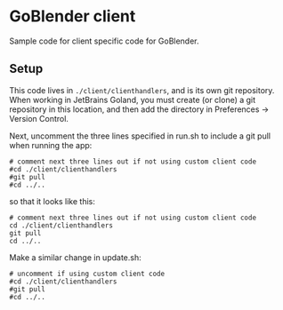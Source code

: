 # GoBlender client

Sample code for client specific code for GoBlender.

## Setup

This code lives in `./client/clienthandlers`, and is its own 
git repository. When working in JetBrains Goland, you must create 
(or clone) a git repository in this location, and then add the directory
in Preferences -> Version Control.

Next, uncomment the three lines specified in run.sh to include
a git pull when running the app:

```
# comment next three lines out if not using custom client code
#cd ./client/clienthandlers
#git pull
#cd ../..
```

so that it looks like this:
```
# comment next three lines out if not using custom client code
cd ./client/clienthandlers
git pull
cd ../..
```

Make a similar change in update.sh:

```
# uncomment if using custom client code
#cd ./client/clienthandlers
#git pull
#cd ../..
```